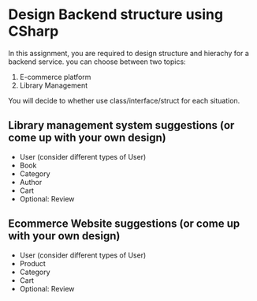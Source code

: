 # Design Backend structure using CSharp

In this assignment, you are required to design structure and hierachy for a backend service. you can choose between two topics:

1. E-commerce platform
2. Library Management

You will decide to whether use class/interface/struct for each situation.

## Library management system suggestions (or come up with your own design)

- User (consider different types of User)
- Book
- Category
- Author
- Cart
- Optional: Review

## Ecommerce Website suggestions (or come up with your own design)

- User (consider different types of User)
- Product
- Category
- Cart
- Optional: Review
